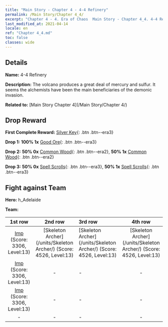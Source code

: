 ```yaml
---
title: "Main Story - Chapter 4 - 4-4 Refinery"
permalink: /Main Story/Chapter 4_4/
excerpt: "Chapter 4 - 4. Era of Chaos  Main Story - Chapter 4_4. 4-4 Refinery"
last_modified_at: 2021-04-14
locale: en
ref: "Chapter 4_4.md"
toc: false
classes: wide
---
```


## Details

 **Name:** 4-4 Refinery

 **Description:** The volcano produces a great deal of mercury and sulfur. It seems the alchemists have been the main beneficiaries of the demonic invasion.

 **Related to:** [Main Story Chapter 4](/Main Story/Chapter 4/)

## Drop Reward

 **First Complete Reward:** [Silver Key](/Items/con_693/){: .btn .btn--era3}

 **Drop 1:** **100% 1x** [Good Ore](/Items/mat_12/){: .btn .btn--era3}

 **Drop 2:** **50% 0x** [Common Wood](/Items/mat_7/){: .btn .btn--era2}, **50% 1x** [Common Wood](/Items/mat_7/){: .btn .btn--era2}

 **Drop 3:** **50% 0x** [Spell Scrolls](/Items/con_694/){: .btn .btn--era3}, **50% 1x** [Spell Scrolls](/Items/con_694/){: .btn .btn--era3}


## Fight against Team
 **Hero:** h_Adelaide

 **Team:**


  | 1st row | 2nd row | 3rd row | 4th row |
  |:----:|:----:|:----|:----:|
  | [Imp](/units/Imp/) (Score: 3306, Level:13)  | [Skeleton Archer](/units/Skeleton Archer/) (Score: 4526, Level:13)  | [Skeleton Archer](/units/Skeleton Archer/) (Score: 4526, Level:13)  | [Skeleton Archer](/units/Skeleton Archer/) (Score: 4526, Level:13)  |
  | [Imp](/units/Imp/) (Score: 3306, Level:13)  | - | - | - |
  | [Imp](/units/Imp/) (Score: 3306, Level:13)  | - | - | - |
  | - | - | - | - |


